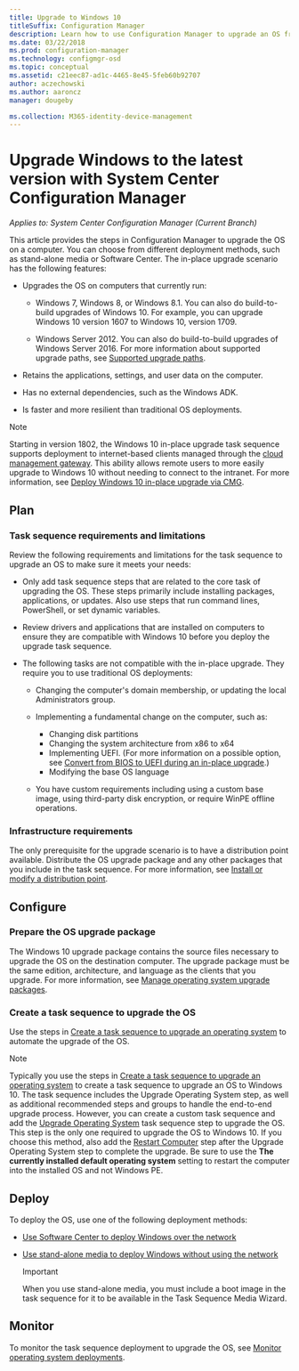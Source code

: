 ```yaml
---
title: Upgrade to Windows 10
titleSuffix: Configuration Manager
description: Learn how to use Configuration Manager to upgrade an OS from Windows 7 or later to Windows 10.
ms.date: 03/22/2018
ms.prod: configuration-manager
ms.technology: configmgr-osd
ms.topic: conceptual
ms.assetid: c21eec87-ad1c-4465-8e45-5feb60b92707
author: aczechowski
ms.author: aaroncz
manager: dougeby

ms.collection: M365-identity-device-management
---
```

# Upgrade Windows to the latest version with System Center Configuration Manager

*Applies to: System Center Configuration Manager (Current Branch)*

This article provides the steps in Configuration Manager to upgrade the OS on a computer. You can choose from different deployment methods, such as stand-alone media or Software Center. The in-place upgrade scenario has the following features:  

-   Upgrades the OS on computers that currently run:
    - Windows 7, Windows 8, or Windows 8.1. You can also do build-to-build upgrades of Windows 10. For example, you can upgrade Windows 10 version 1607 to Windows 10, version 1709.  
    
    - Windows Server 2012. You can also do build-to-build upgrades of Windows Server 2016. For more information about supported upgrade paths, see [Supported upgrade paths](https://docs.microsoft.com/windows-server/get-started/supported-upgrade-paths#upgrading-previous-retail-versions-of-windows-server-to-windows-server-2016).    

-   Retains the applications, settings, and user data on the computer.  

-   Has no external dependencies, such as the Windows ADK.  

-   Is faster and more resilient than traditional OS deployments.  


> [!Note]  
> Starting in version 1802, the Windows 10 in-place upgrade task sequence supports deployment to internet-based clients managed through the [cloud management gateway](/sccm/core/clients/manage/plan-cloud-management-gateway). This ability allows remote users to more easily upgrade to Windows 10 without needing to connect to the intranet. For more information, see [Deploy Windows 10 in-place upgrade via CMG](/sccm/osd/deploy-use/manage-task-sequences-to-automate-tasks#deploy). <!-- 1357149 -->



##  <a name="BKMK_Plan"></a> Plan  

### Task sequence requirements and limitations

Review the following requirements and limitations for the task sequence to upgrade an OS to make sure it meets your needs:  

- Only add task sequence steps that are related to the core task of upgrading the OS. These steps primarily include installing packages, applications, or updates. Also use steps that run command lines, PowerShell, or set dynamic variables.  

- Review drivers and applications that are installed on computers to ensure they are compatible with Windows 10 before you deploy the upgrade task sequence.  

- The following tasks are not compatible with the in-place upgrade. They require you to use traditional OS deployments:  

  - Changing the computer's domain membership, or updating the local Administrators group.  

  - Implementing a fundamental change on the computer, such as: 
    - Changing disk partitions
    - Changing the system architecture from x86 to x64
    - Implementing UEFI. (For more information on a possible option, see [Convert from BIOS to UEFI during an in-place upgrade](/sccm/osd/deploy-use/task-sequence-steps-to-manage-bios-to-uefi-conversion#convert-from-bios-to-uefi-during-an-in-place-upgrade).)
    - Modifying the base OS language  

  - You have custom requirements including using a custom base image, using third-party disk encryption, or require WinPE offline operations.  

### Infrastructure requirements  

The only prerequisite for the upgrade scenario is to have a distribution point available. Distribute the OS upgrade package and any other packages that you include in the task sequence. For more information, see [Install or modify a distribution point](../../core/servers/deploy/configure/install-and-configure-distribution-points.md).



##  <a name="BKMK_Configure"></a> Configure  

### Prepare the OS upgrade package  

  The Windows 10 upgrade package contains the source files necessary to upgrade the OS on the destination computer. The upgrade package must be the same edition, architecture, and language as the clients that you upgrade. For more information, see [Manage operating system upgrade packages](../get-started/manage-operating-system-upgrade-packages.md).  


### Create a task sequence to upgrade the OS  

  Use the steps in [Create a task sequence to upgrade an operating system](create-a-task-sequence-to-upgrade-an-operating-system.md) to automate the upgrade of the OS.  

   > [!NOTE]  
   > Typically you use the steps in [Create a task sequence to upgrade an operating system](create-a-task-sequence-to-upgrade-an-operating-system.md) to create a task sequence to upgrade an OS to Windows 10. The task sequence includes the Upgrade Operating System step, as well as additional recommended steps and groups to handle the end-to-end upgrade process. However, you can create a custom task sequence and add the [Upgrade Operating System](../understand/task-sequence-steps.md#BKMK_UpgradeOS) task sequence step to upgrade the OS. This step is the only one required to upgrade the OS to Windows 10. If you choose this method, also add the [Restart Computer](../understand/task-sequence-steps.md#BKMK_RestartComputer) step after the Upgrade Operating System step to complete the upgrade. Be sure to use the **The currently installed default operating system** setting to restart the computer into the installed OS and not Windows PE.  



##  <a name="BKMK_Deploy"></a> Deploy  

To deploy the OS, use one of the following deployment methods:  

  -   [Use Software Center to deploy Windows over the network](use-software-center-to-deploy-windows-over-the-network.md)  

  -   [Use stand-alone media to deploy Windows without using the network](use-stand-alone-media-to-deploy-windows-without-using-the-network.md)  

      > [!IMPORTANT]  
      > When you use stand-alone media, you must include a boot image in the task sequence for it to be available in the Task Sequence Media Wizard.




## Monitor  

To monitor the task sequence deployment to upgrade the OS, see [Monitor operating system deployments](monitor-operating-system-deployments.md).  
